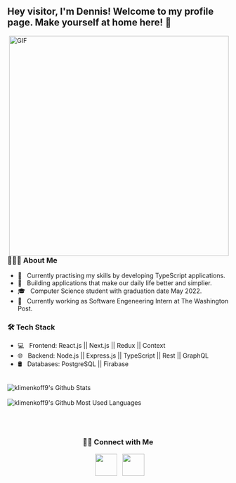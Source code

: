 <h2> Hey visitor, I'm Dennis! Welcome to my profile page. Make yourself at home here! 👋&nbsp</h2>
<img align="right" alt="GIF" src="https://media.giphy.com/media/fQZX2aoRC1Tqw/giphy.gif" width="500"/>

<h3> 👨🏻‍💻 About Me </h3>

- 🔭 &nbsp; Currently practising my skills by developing TypeScript applications.
- 🤔 &nbsp; Building applications that make our daily life better and simplier. 
- 🎓 &nbsp; Computer Science student with graduation date May 2022.
- 💼 &nbsp; Currently working as Software Engeneering Intern at The Washington Post. 

<h3>🛠 Tech Stack</h3>

- 💻 &nbsp; Frontend: React.js || Next.js || Redux || Context
- 🌐 &nbsp; Backend: Node.js || Express.js || TypeScript || Rest || GraphQL
- 🛢 &nbsp; Databases: PostgreSQL || Firabase 
<br>

<div>
<img src="https://github-readme-stats.vercel.app/api?username=klimenkoff9&include_all_commits=true&count_private=true&show_icons=true&line_height=20&title_color=7A7ADB&icon_color=2234AE&text_color=D3D3D3&bg_color=0,000000,130F40" alt="klimenkoff9's Github Stats">
<br></br>
<img src="https://github-readme-stats.vercel.app/api/top-langs/?username=klimenkoff9&layout=compact&text_color=daf7dc&bg_color=151515" alt="klimenkoff9's Github Most Used Languages">
</div>

<br></br>

<div align="center">
<h3> 🤝🏻 Connect with Me </h3>

<p>
&nbsp; <a href="https://www.linkedin.com/in/dennis-klimenkov/" target="_blank" rel="noopener noreferrer"><img src="https://cdn1.iconfinder.com/data/icons/logotypes/32/square-linkedin-256.png" width="50" /></a>
&nbsp; <a href="mailto:dennis.klimenkov9@gmail.com" target="_blank" rel="noopener noreferrer"><img src="https://cdn1.iconfinder.com/data/icons/google-new-logos-1/32/gmail_new_logo-256.png"  width="50" /></a>
</p>
</div>
